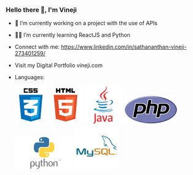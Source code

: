 ### Hello there 👋, I'm Vineji


- 🔭 I’m currently working on a project with the use of APIs
- 👨‍💻 I’m currently learning ReactJS and Python
- Connect with me: https://www.linkedin.com/in/sathananthan-vineji-273401259/
- Visit my Digital Portfolio vineji.com

- Languages:
  
  <img src="css1.png"  width="auto" height="100"> <img src="html1.png"  width="auto" height="100"> <img src="java2.png"  width="auto" height="100"> <img src="php.png"  width="auto" height="75"> <img src="python.png"  width="auto" height="85"> <img src="sql.png"  width="auto" height="115">


